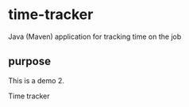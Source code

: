 # time-tracker
Java (Maven) application for tracking time on the job

## purpose
This is a demo 2.

Time tracker
